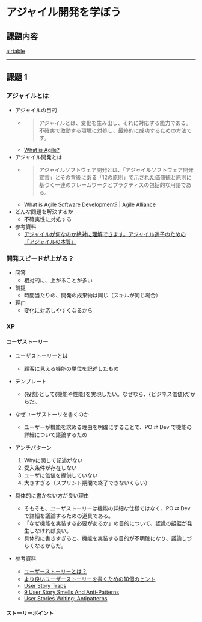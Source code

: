 # アジャイル開発を学ぼう

## 課題内容

[airtable](https://airtable.com/appWjizyFJue33ycs/tblTnXBXFOYJ0J7lZ/viwyi8muFtWUlhNKG/recj6oOEPPrtGP8Vn?blocks=hide)

---

## 課題 1
### アジャイルとは
- アジャイルの目的
  - > アジャイルとは、変化を生み出し、それに対応する能力である。不確実で激動する環境に対処し、最終的に成功するための方法です。
  - [What is Agile?](https://www.agilealliance.org/agile101/#:~:text=Introductory%20Videos-,what%20is%20agile%3F,-Agile%20is%20the)
- アジャイル開発とは
  - > アジャイルソフトウェア開発とは、「アジャイルソフトウェア開発宣言」とその背後にある「12の原則」で示された価値観と原則に基づく一連のフレームワークとプラクティスの包括的な用語である。
  - [What is Agile Software Development? | Agile Alliance](https://www.agilealliance.org/agile101/#:~:text=what%20is%20agile%20software%20development%3F)
- どんな問題を解決するか
  - 不確実性に対処する
- 参考資料
  - [アジャイルが何なのか絶対に理解できます。アジャイル迷子のための「アジャイルの本質」](https://youtu.be/XXLbkYndAJ4)

### 開発スピードが上がる？
- 回答
  - 相対的に、上がることが多い
- 前提
  - 時間当たりの、開発の成果物は同じ（スキルが同じ場合）
- 理由
  - 変化に対応しやすくなるから

### XP
#### ユーザストーリー
- ユーザストーリーとは
  - 顧客に見える機能の単位を記述したもの
- テンプレート
  - {役割}として{機能や性能}を実現したい。なぜなら、{ビジネス価値}だからだ。
- なぜユーザストーリを書くのか
  - ユーザーが機能を求める理由を明確にすることで、PO ⇄ Dev で機能の詳細について議論するため
- アンチパターン
  1. Whyに関して記述がない
  2. 受入条件が存在しない
  3. ユーザに価値を提供していない
  4. 大きすぎる（スプリント期間で終了できないくらい）
- 具体的に書かない方が良い理由
  - そもそも、ユーザストーリーは機能の詳細な仕様ではなく、PO ⇄ Dev で詳細を議論するための道具である。
  - 「なぜ機能を実装する必要があるか」の目的について、認識の齟齬が発生しなければ良い。
  - 具体的に書きすぎると、機能を実装する目的が不明確になり、議論しづらくなるからだ。

- 参考資料
  - [ユーザーストーリーとは？](https://slide.meguro.ryuzee.com/slides/48)
  - [より良いユーザーストーリーを書くための10個のヒント](https://www.ryuzee.com/contents/blog/3753)
  - [User Story Traps](https://scrumcrazy.wordpress.com/2011/01/05/user-story-traps/)
  - [9 User Story Smells And Anti-Patterns](https://www.kaizenko.com/%EF%BB%BF9-user-story-smells-and-anti-patterns/)
  - [User Stories Writing: Antipatterns](https://medium.com/@carmineingaldi/user-stories-writing-antipatterns-9e9e1ff710b9)

#### ストーリーポイント
